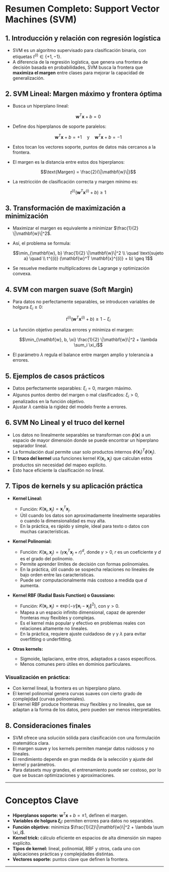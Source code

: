# Resumen Completo: Support Vector Machines (SVM)

## 1. Introducción y relación con regresión logística

-   SVM es un algoritmo supervisado para clasificación binaria, con etiquetas $t^{(i)} \in \{+1, -1\}$.
-   A diferencia de la regresión logística, que genera una frontera de decisión basada en probabilidades, SVM busca la frontera que **maximiza el margen** entre clases para mejorar la capacidad de generalización.

## 2. SVM Lineal: Margen máximo y frontera óptima

-   Busca un hiperplano lineal:


    $$\mathbf{w}^T \mathbf{x} + b = 0$$

-   Define dos hiperplanos de soporte paralelos:

    
    $$\mathbf{w}^T \mathbf{x} + b = +1 \quad \text{y} \quad \mathbf{w}^T \mathbf{x} + b = -1$$
     

-   Estos tocan los vectores soporte, puntos de datos más cercanos a la frontera.

-   El margen es la distancia entre estos dos hiperplanos:

     
    $$\text{Margen} = \frac{2}{\|\mathbf{w}\|}$$
     

-   La restricción de clasificación correcta y margen mínimo es:

     
    $$t^{(i)} (\mathbf{w}^T \mathbf{x}^{(i)} + b) \geq 1$$
     

## 3. Transformación de maximización a minimización

-   Maximizar el margen es equivalente a minimizar $\frac{1}{2} \|\mathbf{w}\|^2$.

-   Así, el problema se formula:

     
    $$\min_{\mathbf{w}, b} \frac{1}{2} \|\mathbf{w}\|^2 \\
    \quad \text{sujeto a} \quad \\
    t^{(i)} (\mathbf{w}^T \mathbf{x}^{(i)} + b) \geq 1$$
     

-   Se resuelve mediante multiplicadores de Lagrange y optimización convexa.

## 4. SVM con margen suave (Soft Margin)

-   Para datos no perfectamente separables, se introducen variables de holgura $\xi_i \geq 0$:

     
    $$t^{(i)} (\mathbf{w}^T \mathbf{x}^{(i)} + b) \geq 1 - \xi_i$$
     

-   La función objetivo penaliza errores y minimiza el margen:

     
    $$\min_{\mathbf{w}, b, \xi} \frac{1}{2} \|\mathbf{w}\|^2 + \lambda \sum_i \xi_i$$
     

-   El parámetro $\lambda$ regula el balance entre margen amplio y tolerancia a errores.

## 5. Ejemplos de casos prácticos

-   Datos perfectamente separables: $\xi_i = 0$, margen máximo.
-   Algunos puntos dentro del margen o mal clasificados: $\xi_i > 0$, penalizados en la función objetivo.
-   Ajustar $\lambda$ cambia la rigidez del modelo frente a errores.

## 6. SVM No Lineal y el truco del kernel

-   Los datos no linealmente separables se transforman con $\phi(\mathbf{x})$ a un espacio de mayor dimensión donde se puede encontrar un hiperplano separador lineal.
-   La formulación dual permite usar solo productos internos $\phi(\mathbf{x}_i)^T \phi(\mathbf{x}_j)$.
-   El **truco del kernel** usa funciones kernel $K(\mathbf{x}_i, \mathbf{x}_j)$ que calculan estos productos sin necesidad del mapeo explícito.
-   Esto hace eficiente la clasificación no lineal.

## 7. Tipos de kernels y su aplicación práctica

-   **Kernel Lineal:**

    -   Función: $K(\mathbf{x}_i, \mathbf{x}_j) = \mathbf{x}_i^T \mathbf{x}_j$.
    -   Útil cuando los datos son aproximadamente linealmente separables o cuando la dimensionalidad es muy alta.
    -   En la práctica, es rápido y simple, ideal para texto o datos con muchas características.

-   **Kernel Polinomial:**

    -   Función: $K(\mathbf{x}_i, \mathbf{x}_j) = (\gamma \mathbf{x}_i^T \mathbf{x}_j + r)^d$, donde $\gamma > 0$, $r$ es un coeficiente y $d$ es el grado del polinomio.
    -   Permite aprender límites de decisión con formas polinomiales.
    -   En la práctica, útil cuando se sospecha relaciones no lineales de bajo orden entre las características.
    -   Puede ser computacionalmente más costoso a medida que $d$ aumenta.

-   **Kernel RBF (Radial Basis Function) o Gaussiano:**

    -   Función: $K(\mathbf{x}_i, \mathbf{x}_j) = \exp(-\gamma \|\mathbf{x}_i - \mathbf{x}_j\|^2)$, con $\gamma > 0$.
    -   Mapea a un espacio infinito dimensional, capaz de aprender fronteras muy flexibles y complejas.
    -   Es el kernel más popular y efectivo en problemas reales con relaciones altamente no lineales.
    -   En la práctica, requiere ajuste cuidadoso de $\gamma$ y $\lambda$ para evitar overfitting o underfitting.

-   **Otras kernels:**

    -   Sigmoide, laplaciano, entre otros, adaptados a casos específicos.
    -   Menos comunes pero útiles en dominios particulares.

### Visualización en práctica:

-   Con kernel lineal, la frontera es un hiperplano plano.
-   El kernel polinomial genera curvas suaves con cierto grado de complejidad (curvas polinomiales).
-   El kernel RBF produce fronteras muy flexibles y no lineales, que se adaptan a la forma de los datos, pero pueden ser menos interpretables.

## 8. Consideraciones finales

-   SVM ofrece una solución sólida para clasificación con una formulación matemática clara.
-   El margen suave y los kernels permiten manejar datos ruidosos y no lineales.
-   El rendimiento depende en gran medida de la selección y ajuste del kernel y parámetros.
-   Para datasets muy grandes, el entrenamiento puede ser costoso, por lo que se buscan optimizaciones y aproximaciones.

---

# Conceptos Clave

-   **Hiperplanos soporte:** $\mathbf{w}^T \mathbf{x} + b = \pm 1$, definen el margen.
-   **Variables de holgura $\xi_i$:** permiten errores para datos no separables.
-   **Función objetivo:** minimiza $\frac{1}{2}\|\mathbf{w}\|^2 + \lambda \sum \xi_i$.
-   **Kernel trick:** cálculo eficiente en espacios de alta dimensión sin mapeo explícito.
-   **Tipos de kernel:** lineal, polinomial, RBF y otros, cada uno con aplicaciones prácticas y complejidades distintas.
-   **Vectores soporte:** puntos clave que definen la frontera.

---

